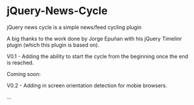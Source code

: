 jQuery-News-Cycle
=================

jQuery news cycle is a simple news/feed cycling plugin

A big thanks to the work done by Jorge Epuñan with his jQuery Timelinr plugin (which this plugin is based on).

V0.1 - Adding the ability to start the cycle from the beginning once the end is reached.

Coming soon:

V0.2 - Adding in screen orientation detection for mobie browsers.

...